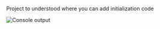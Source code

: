 Project to understood where you can add initialization code

![Console output](alexkhvlg/AspNetCoreWebAppStartup/blob/master/img/console.png)
